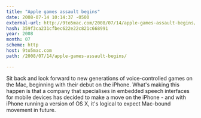 ```yaml
---
title: "Apple games assault begins"
date: 2008-07-14 10:14:37 -0500
external-url: http://9to5mac.com/2008/07/14/apple-games-assault-begins/
hash: 359f3ca231cfbec622e22c821c668991
year: 2008
month: 07
scheme: http
host: 9to5mac.com
path: /2008/07/14/apple-games-assault-begins/

---
```


Sit back and look forward to new generations of voice-controlled games on the Mac, beginning with their debut on the iPhone. What's making this happen is that a company that specialises in embedded speech interfaces for mobile devices has decided to make a move on the iPhone - and with iPhone running a version of OS X, it's logical to expect Mac-bound movement in future.
